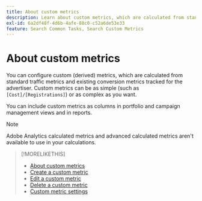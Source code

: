 ```yaml
---
title: About custom metrics
description: Learn about custom metrics, which are calculated from standard metrics.
exl-id: 6a2df48f-4d6b-4afe-88c0-c52a6de53e33
feature: Search Common Tasks, Search Custom Metrics
---
```

# About custom metrics

You can configure custom (derived) metrics, which are calculated from standard traffic metrics and existing conversion metrics tracked for the advertiser. Custom metrics can be as simple (such as `[Cost]/[Registrations]`) or as complex as you want.

You can include custom metrics as columns in portfolio and campaign management views and in reports.

>[!NOTE]
>
>Adobe Analytics calculated metrics and advanced calculated metrics aren't available to use in your calculations.

>[!MORELIKETHIS]
>
>* [About custom metrics](custom-metric-about.md)
>* [Create a custom metric](custom-metric-create.md)
>* [Edit a custom metric](custom-metric-edit.md)
>* [Delete a custom metric](custom-metric-delete.md)
>* [Custom metric settings](custom-metric-settings.md)
